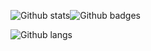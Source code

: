 ![Github stats](https://github-readme-stats.vercel.app/api?username=AAAAAXfda&count_private=true&show_icons=true&theme=radical)![Github badges](https://img.shields.io/badge/-LUA-58a6ff?logo=lua&logoColor=fff)

![Github langs](https://github-readme-stats.vercel.app/api/top-langs/?username=AAAAAXfda&show_icons=true&theme=radical)
